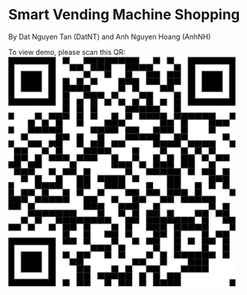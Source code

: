 # Smart Vending Machine Shopping

By Dat Nguyen Tan (DatNT) and Anh Nguyen Hoang (AnhNH)

To view demo, please scan this QR:
![Alt text](QR.png)
